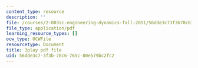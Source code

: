 ```yaml
---
content_type: resource
description: ''
file: /courses/2-003sc-engineering-dynamics-fall-2011/56dde3c73f3b78c6765c80e579bc2fc2_ZNVvYg1FOPk.pdf
file_type: application/pdf
learning_resource_types: []
ocw_type: OCWFile
resourcetype: Document
title: 3play pdf file
uid: 56dde3c7-3f3b-78c6-765c-80e579bc2fc2
---
```

